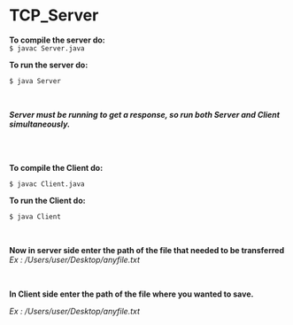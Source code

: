 # TCP_Server

**To compile the server do: <br/>**
 `$ javac Server.java`  


**To run the server do: <br/>**

`$ java Server`  

<br/>
  
_**Server must be running to get a response, so run both Server and Client simultaneously.**_

 
<br/>
<br/>

**To compile the Client do: <br/>**

`$ javac Client.java`
  

**To run the Client do: <br/>**

`$ java Client`    <br/>



 <br/>

**Now in server side enter the path of the file that needed to be transferred**  <br/>
_Ex : /Users/user/Desktop/anyfile.txt_

<br/>


**In Client side enter the path of the file where you wanted to save.<br/>**

_Ex : /Users/user/Desktop/anyfile.txt_
